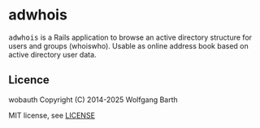 # adwhois
<tt>adwhois</tt> is a Rails application to browse an active directory structure for users and groups (whoiswho). 
Usable as online address book based on active directory user data.

Licence
-------

wobauth Copyright (C) 2014-2025  Wolfgang Barth

MIT license, see [LICENSE](LICENSE)

